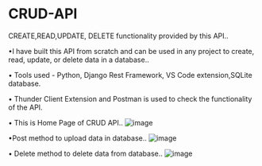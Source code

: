 # CRUD-API

CREATE,READ,UPDATE, DELETE functionality provided by this API..

•I have built this API from scratch and can be used in any project to create, read, update, or delete data in a database..

• Tools used - Python, Django Rest Framework, VS Code extension,SQLite database.

• Thunder Client Extension and Postman is used to check the functionality of the API.

• This is Home Page of CRUD API..
![image](https://github.com/jayanta8509/CRUD-API/assets/93045961/3988e8fc-115e-4d12-b58a-2ac48d171b00)


•Post method to upload data in database..
![image](https://github.com/jayanta8509/CRUD-API/assets/93045961/b2cff0f9-b887-438f-98f2-5679b547e63f)


• Delete method to delete data from database..
![image](https://github.com/jayanta8509/CRUD-API/assets/93045961/0a002966-d237-4458-8c81-5b2eec584ef8)


